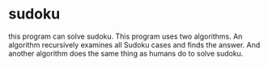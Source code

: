 # sudoku
this program can solve sudoku. This program uses two algorithms. An algorithm recursively examines all Sudoku cases and finds the answer. And another algorithm does the same thing as humans do to solve sudoku.
